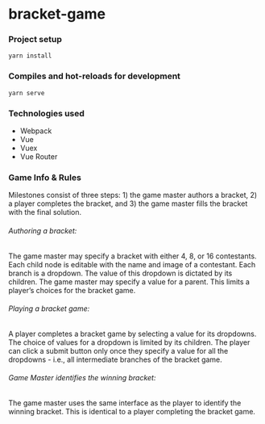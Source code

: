 # bracket-game

### Project setup
```
yarn install
```

### Compiles and hot-reloads for development
```
yarn serve
```

### Technologies used
- Webpack
- Vue
- Vuex
- Vue Router

### Game Info & Rules
Milestones consist of three steps: 1) the game master authors a bracket, 2) a player completes the bracket, and 3) the game master fills the bracket with the final solution.

###### Authoring a bracket:
The game master may specify a bracket with either 4, 8, or 16 contestants. Each child node is editable with the name and image of a contestant. Each branch is a dropdown. The value of this dropdown is dictated by its children. The game master may specify a value for a parent. This limits a player’s choices for the bracket game.

###### Playing a bracket game:
A player completes a bracket game by selecting a value for its dropdowns. The choice of values for a dropdown is limited by its children. The player can click a submit button only once they specify a value for all the dropdowns - i.e., all intermediate branches of the bracket game.

###### Game Master identifies the winning bracket:
The game master uses the same interface as the player to identify the winning bracket. This is identical to a player completing the bracket game.
